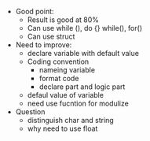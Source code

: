 * Good point:
    - Result is good at 80%
    - Can use while (), do {} while(), for()
    - Can use struct
* Need to improve:
    - declare variable with default value 
    - Coding convention
        - nameing variable
        - format code
        - declare part and logic part
    - defaul value of variable
    - need use fucntion for modulize
* Question
    - distinguish char and string
    - why need to use float
